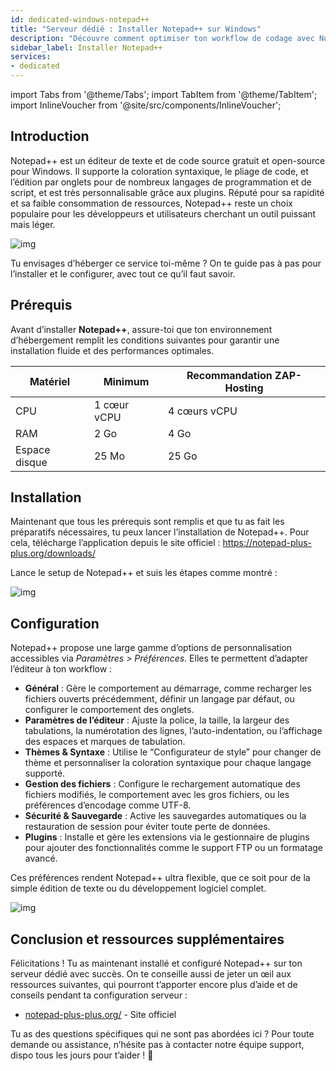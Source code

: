 ```yaml
---
id: dedicated-windows-notepad++
title: "Serveur dédié : Installer Notepad++ sur Windows"
description: "Découvre comment optimiser ton workflow de codage avec Notepad++ pour une édition de texte rapide, personnalisable et légère → En savoir plus maintenant"
sidebar_label: Installer Notepad++
services:
- dedicated
---
```


import Tabs from '@theme/Tabs';
import TabItem from '@theme/TabItem';
import InlineVoucher from '@site/src/components/InlineVoucher';

## Introduction

Notepad++ est un éditeur de texte et de code source gratuit et open-source pour Windows. Il supporte la coloration syntaxique, le pliage de code, et l’édition par onglets pour de nombreux langages de programmation et de script, et est très personnalisable grâce aux plugins. Réputé pour sa rapidité et sa faible consommation de ressources, Notepad++ reste un choix populaire pour les développeurs et utilisateurs cherchant un outil puissant mais léger.

![img](https://screensaver01.zap-hosting.com/index.php/s/jMMDejqDfWDCfrr/preview)

Tu envisages d’héberger ce service toi-même ? On te guide pas à pas pour l’installer et le configurer, avec tout ce qu’il faut savoir.

<InlineVoucher />

## Prérequis

Avant d’installer **Notepad++**, assure-toi que ton environnement d’hébergement remplit les conditions suivantes pour garantir une installation fluide et des performances optimales.

| Matériel | Minimum | Recommandation ZAP-Hosting |
| ---------- | ------------ | -------------------------- |
| CPU | 1 cœur vCPU | 4 cœurs vCPU |
| RAM | 2 Go | 4 Go |
| Espace disque | 25 Mo | 25 Go |

## Installation

Maintenant que tous les prérequis sont remplis et que tu as fait les préparatifs nécessaires, tu peux lancer l’installation de Notepad++. Pour cela, télécharge l’application depuis le site officiel : https://notepad-plus-plus.org/downloads/

Lance le setup de Notepad++ et suis les étapes comme montré :

![img](https://screensaver01.zap-hosting.com/index.php/s/5ksLwSePniTPZFQ/preview)

## Configuration

Notepad++ propose une large gamme d’options de personnalisation accessibles via *Paramètres > Préférences*. Elles te permettent d’adapter l’éditeur à ton workflow :

- **Général** : Gère le comportement au démarrage, comme recharger les fichiers ouverts précédemment, définir un langage par défaut, ou configurer le comportement des onglets.  
- **Paramètres de l’éditeur** : Ajuste la police, la taille, la largeur des tabulations, la numérotation des lignes, l’auto-indentation, ou l’affichage des espaces et marques de tabulation.  
- **Thèmes & Syntaxe** : Utilise le “Configurateur de style” pour changer de thème et personnaliser la coloration syntaxique pour chaque langage supporté.  
- **Gestion des fichiers** : Configure le rechargement automatique des fichiers modifiés, le comportement avec les gros fichiers, ou les préférences d’encodage comme UTF-8.  
- **Sécurité & Sauvegarde** : Active les sauvegardes automatiques ou la restauration de session pour éviter toute perte de données.  
- **Plugins** : Installe et gère les extensions via le gestionnaire de plugins pour ajouter des fonctionnalités comme le support FTP ou un formatage avancé.  

Ces préférences rendent Notepad++ ultra flexible, que ce soit pour de la simple édition de texte ou du développement logiciel complet.

![img](https://screensaver01.zap-hosting.com/index.php/s/X8og5qnFkBTRcmA/preview)

## Conclusion et ressources supplémentaires

Félicitations ! Tu as maintenant installé et configuré Notepad++ sur ton serveur dédié avec succès. On te conseille aussi de jeter un œil aux ressources suivantes, qui pourront t’apporter encore plus d’aide et de conseils pendant ta configuration serveur :

- [notepad-plus-plus.org/](https://notepad-plus-plus.org/) - Site officiel

Tu as des questions spécifiques qui ne sont pas abordées ici ? Pour toute demande ou assistance, n’hésite pas à contacter notre équipe support, dispo tous les jours pour t’aider ! 🙂

<InlineVoucher />